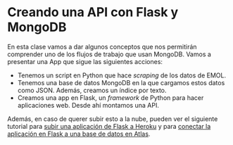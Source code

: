 # Creando una API con Flask y MongoDB

En esta clase vamos a dar algunos conceptos que nos permitirán comprender uno de los flujos de trabajo que usan MongoDB. Vamos a presentar una App que sigue las siguientes acciones:

- Tenemos un script en Python que hace _scraping_ de los datos de EMOL.
- Tenemos una base de datos MongoDB en la que cargamos estos datos como JSON. Además, creamos un índice por texto.
- Creamos una app en Flask, un _framework_ de Python para hacer aplicaciones web. Desde ahí montamos una API.

Además, en caso de querer subir esto a la nube, pueden ver el siguiente tutorial  para [subir una aplicación de Flask a Heroku](https://dev.to/techparida/how-to-deploy-a-flask-app-on-heroku-heb) y para [conectar la aplicación en Flask a una base de datos en Atlas](https://developer.mongodb.com/how-to/use-atlas-on-heroku/).
